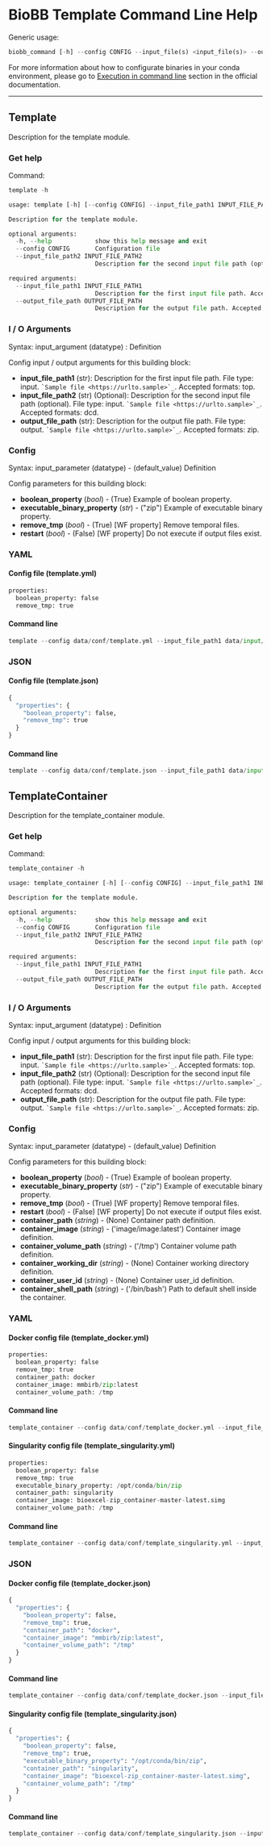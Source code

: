 
# BioBB Template Command Line Help

Generic usage:


```python
biobb_command [-h] --config CONFIG --input_file(s) <input_file(s)> --output_file <output_file>
```

For more information about how to configurate binaries in your conda environment, please go to [Execution in command line](https://biobb-documentation.readthedocs.io/en/latest/execution.html#execution-in-command-line) section in the official documentation.

***

## Template

Description for the template module.

### Get help

Command:


```python
template -h
```


```python
usage: template [-h] [--config CONFIG] --input_file_path1 INPUT_FILE_PATH1 [--input_file_path2 INPUT_FILE_PATH2] --output_file_path OUTPUT_FILE_PATH

Description for the template module.

optional arguments:
  -h, --help            show this help message and exit
  --config CONFIG       Configuration file
  --input_file_path2 INPUT_FILE_PATH2
                        Description for the second input file path (optional). Accepted formats: dcd.

required arguments:
  --input_file_path1 INPUT_FILE_PATH1
                        Description for the first input file path. Accepted formats: top.
  --output_file_path OUTPUT_FILE_PATH
                        Description for the output file path. Accepted formats: zip.
```

### I / O Arguments

Syntax: input_argument (datatype) : Definition

Config input / output arguments for this building block:

* **input_file_path1** (str): Description for the first input file path. File type: input. ``` `Sample file <https://urlto.sample>`_ ```. Accepted formats: top.
* **input_file_path2** (str) (Optional): Description for the second input file path (optional). File type: input. ``` `Sample file <https://urlto.sample>`_ ```. Accepted formats: dcd.
* **output_file_path** (str): Description for the output file path. File type: output. ``` `Sample file <https://urlto.sample>`_ ```. Accepted formats: zip.

### Config

Syntax: input_parameter (datatype) - (default_value) Definition

Config parameters for this building block:
    
* **boolean_property** (*bool*) - (True) Example of boolean property.
* **executable_binary_property** (*str*) - ("zip") Example of executable binary property.
* **remove_tmp** (*bool*) - (True) [WF property] Remove temporal files.
* **restart** (*bool*) - (False) [WF property] Do not execute if output files exist.

### YAML

#### Config file (template.yml)


```python
properties:
  boolean_property: false
  remove_tmp: true
```

#### Command line


```python
template --config data/conf/template.yml --input_file_path1 data/input/topology.top --input_file_path2 data/input/trajectory.dcd --output_file_path data/output/output.zip
```

### JSON

#### Config file (template.json)


```python
{
  "properties": {
    "boolean_property": false,
    "remove_tmp": true
  }
}
```

#### Command line


```python
template --config data/conf/template.json --input_file_path1 data/input/topology.top --input_file_path2 data/input/trajectory.dcd --output_file_path data/output/output.zip
```

## TemplateContainer

Description for the template_container module.

### Get help

Command:


```python
template_container -h
```


```python
usage: template_container [-h] [--config CONFIG] --input_file_path1 INPUT_FILE_PATH1 [--input_file_path2 INPUT_FILE_PATH2] --output_file_path OUTPUT_FILE_PATH

Description for the template module.

optional arguments:
  -h, --help            show this help message and exit
  --config CONFIG       Configuration file
  --input_file_path2 INPUT_FILE_PATH2
                        Description for the second input file path (optional). Accepted formats: dcd.

required arguments:
  --input_file_path1 INPUT_FILE_PATH1
                        Description for the first input file path. Accepted formats: top.
  --output_file_path OUTPUT_FILE_PATH
                        Description for the output file path. Accepted formats: zip.
```

### I / O Arguments

Syntax: input_argument (datatype) : Definition

Config input / output arguments for this building block:

* **input_file_path1** (str): Description for the first input file path. File type: input. ``` `Sample file <https://urlto.sample>`_ ```. Accepted formats: top.
* **input_file_path2** (str) (Optional): Description for the second input file path (optional). File type: input. ``` `Sample file <https://urlto.sample>`_ ```. Accepted formats: dcd.
* **output_file_path** (str): Description for the output file path. File type: output. ``` `Sample file <https://urlto.sample>`_ ```. Accepted formats: zip.

### Config

Syntax: input_parameter (datatype) - (default_value) Definition

Config parameters for this building block:
    
* **boolean_property** (*bool*) - (True) Example of boolean property.
* **executable_binary_property** (*str*) - ("zip") Example of executable binary property.
* **remove_tmp** (*bool*) - (True) [WF property] Remove temporal files.
* **restart** (*bool*) - (False) [WF property] Do not execute if output files exist.
* **container_path** (*string*) - (None) Container path definition.
* **container_image** (*string*) - ('image/image:latest') Container image definition.
* **container_volume_path** (*string*) - ('/tmp') Container volume path definition.
* **container_working_dir** (*string*) - (None) Container working directory definition.
* **container_user_id** (*string*) - (None) Container user_id definition.
* **container_shell_path** (*string*) - ('/bin/bash') Path to default shell inside the container.

### YAML

#### Docker config file (template_docker.yml)


```python
properties:
  boolean_property: false
  remove_tmp: true
  container_path: docker
  container_image: mmbirb/zip:latest
  container_volume_path: /tmp
```

#### Command line


```python
template_container --config data/conf/template_docker.yml --input_file_path1 data/input/topology.top --input_file_path2 data/input/trajectory.dcd --output_file_path data/output/output.docker.zip
```

#### Singularity config file (template_singularity.yml)


```python
properties:
  boolean_property: false
  remove_tmp: true
  executable_binary_property: /opt/conda/bin/zip
  container_path: singularity
  container_image: bioexcel-zip_container-master-latest.simg
  container_volume_path: /tmp
```

#### Command line


```python
template_container --config data/conf/template_singularity.yml --input_file_path1 data/input/topology.top --input_file_path2 data/input/trajectory.dcd --output_file_path data/output/output.singularity.zip
```

### JSON

#### Docker config file (template_docker.json)


```python
{
  "properties": {
    "boolean_property": false,
    "remove_tmp": true,
    "container_path": "docker",
    "container_image": "mmbirb/zip:latest",
    "container_volume_path": "/tmp"
  }
}
```

#### Command line


```python
template_container --config data/conf/template_docker.json --input_file_path1 data/input/topology.top --input_file_path2 data/input/trajectory.dcd --output_file_path data/output/output.docker.zip
```

#### Singularity config file (template_singularity.json)


```python
{
  "properties": {
    "boolean_property": false,
    "remove_tmp": true,
    "executable_binary_property": "/opt/conda/bin/zip",
    "container_path": "singularity",
    "container_image": "bioexcel-zip_container-master-latest.simg",
    "container_volume_path": "/tmp"
  }
}
```

#### Command line


```python
template_container --config data/conf/template_singularity.json --input_file_path1 data/input/topology.top --input_file_path2 data/input/trajectory.dcd --output_file_path data/output/output.singularity.zip
```
